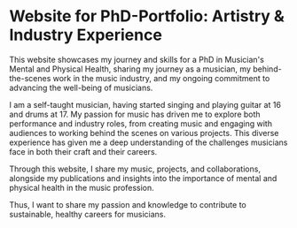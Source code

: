 # Website for PhD-Portfolio: Artistry & Industry Experience

This website showcases my journey and skills for a PhD in Musician's Mental and Physical Health, sharing my journey as a musician, my behind-the-scenes work in the music industry, and my ongoing commitment to advancing the well-being of musicians.

I am a self-taught musician, having started singing and playing guitar at 16 and drums at 17. My passion for music has driven me to explore both performance and industry roles, from creating music and engaging with audiences to working behind the scenes on various projects. This diverse experience has given me a deep understanding of the challenges musicians face in both their craft and their careers.

Through this website, I share my music, projects, and collaborations, alongside my publications and insights into the importance of mental and physical health in the music profession. 

Thus, I want to share my passion and knowledge to contribute to sustainable, healthy careers for musicians.
